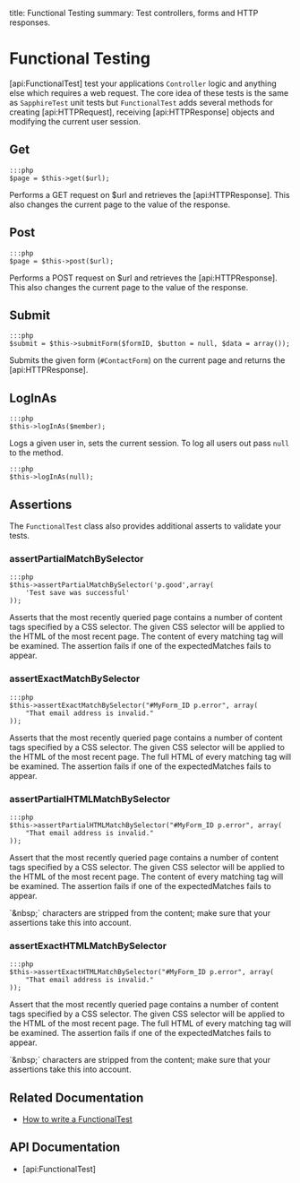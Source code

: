 title: Functional Testing
summary: Test controllers, forms and HTTP responses.

# Functional Testing

[api:FunctionalTest] test your applications `Controller` logic and anything else which requires a web request. The 
core idea of these tests is the same as `SapphireTest` unit tests but `FunctionalTest` adds several methods for 
creating [api:HTTPRequest], receiving [api:HTTPResponse] objects and modifying the current user session.

## Get
	
	:::php
	$page = $this->get($url);
	
Performs a GET request on $url and retrieves the [api:HTTPResponse]. This also changes the current page to the value
of the response.

## Post
	
	:::php
	$page = $this->post($url);
	
Performs a POST request on $url and retrieves the [api:HTTPResponse]. This also changes the current page to the value
of the response.

## Submit

	:::php
	$submit = $this->submitForm($formID, $button = null, $data = array());

Submits the given form (`#ContactForm`) on the current page and returns the [api:HTTPResponse].

## LogInAs

	:::php
	$this->logInAs($member);

Logs a given user in, sets the current session. To log all users out pass `null` to the method.

	:::php
	$this->logInAs(null);

## Assertions

The `FunctionalTest` class also provides additional asserts to validate your tests.

### assertPartialMatchBySelector

	:::php
	$this->assertPartialMatchBySelector('p.good',array(
		'Test save was successful'
	));

Asserts that the most recently queried page contains a number of content tags specified by a CSS selector. The given CSS 
selector will be applied to the HTML of the most recent page. The content of every matching tag will be examined. The 
assertion fails if one of the expectedMatches fails to appear.


### assertExactMatchBySelector

	:::php
	$this->assertExactMatchBySelector("#MyForm_ID p.error", array(
		"That email address is invalid."
	));

Asserts that the most recently queried page contains a number of content tags specified by a CSS selector. The given CSS 
selector will be applied to the HTML of the most recent page. The full HTML of every matching tag will be examined. The 
assertion fails if one of the expectedMatches fails to appear. 

### assertPartialHTMLMatchBySelector
	
	:::php
	$this->assertPartialHTMLMatchBySelector("#MyForm_ID p.error", array(
		"That email address is invalid."
	));

Assert that the most recently queried page contains a number of content tags specified by a CSS selector. The given CSS 
selector will be applied to the HTML of the most recent page. The content of every matching tag will be examined. The 
assertion fails if one of the expectedMatches fails to appear.

<div class="notice" markdown="1">
`&amp;nbsp;` characters are stripped from the content; make sure that your assertions take this into account.
</div>

### assertExactHTMLMatchBySelector
	
	:::php
	$this->assertExactHTMLMatchBySelector("#MyForm_ID p.error", array(
		"That email address is invalid."
	));

Assert that the most recently queried page contains a number of content tags specified by a CSS selector. The given CSS 
selector will be applied to the HTML of the most recent page.  The full HTML of every matching tag will be examined. The 
assertion fails if one of the expectedMatches fails to appear.

<div class="notice" markdown="1">
`&amp;nbsp;` characters are stripped from the content; make sure that your assertions take this into account.
</div>

## Related Documentation

* [How to write a FunctionalTest](how_tos/write_a_functionaltest)

## API Documentation

* [api:FunctionalTest]
